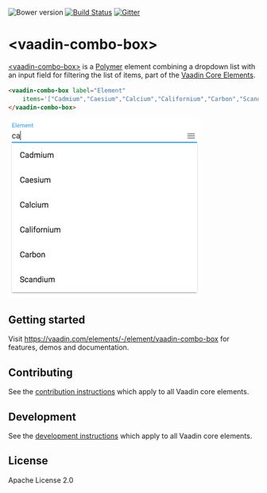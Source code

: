 ![Bower version](https://img.shields.io/bower/v/vaadin-combo-box.svg) [![Build Status](https://travis-ci.org/vaadin/vaadin-combo-box.svg?branch=master)](https://travis-ci.org/vaadin/vaadin-combo-box) [![Gitter](https://badges.gitter.im/Join%20Chat.svg)](https://gitter.im/vaadin/vaadin-core-elements?utm_source=badge&utm_medium=badge&utm_campaign=pr-badge)

# &lt;vaadin-combo-box&gt;

[&lt;vaadin-combo-box&gt;](https://vaadin.com/elements/-/element/vaadin-combo-box) is a [Polymer](http://polymer-project.org) element combining a dropdown list with an input field for filtering the list of items, part of the [Vaadin Core Elements](https://vaadin.com/elements).

<!---
```
<custom-element-demo>
  <template>
    <script src="../webcomponentsjs/webcomponents-lite.js"></script>
    <link rel="import" href="vaadin-combo-box.html">
    <div style="height: 300px; width: 400px; padding: 3px 10px;">
      <next-code-block></next-code-block>
    </div>
  </template>
</custom-element-demo>
```
-->
```html
<vaadin-combo-box label="Element"
    items='["Cadmium","Caesium","Calcium","Californium","Carbon","Scandium"]'>
</vaadin-combo-box>
```

[<img src="https://raw.githubusercontent.com/vaadin/vaadin-combo-box/master/docs/img/vaadin-combo-box-overview.png" width="387" alt="Screenshot of vaadin-combo-box" />](https://vaadin.com/elements/-/element/vaadin-combo-box)

## Getting started

Visit https://vaadin.com/elements/-/element/vaadin-combo-box for features, demos and documentation.

## Contributing

See the [contribution instructions](https://github.com/vaadin/vaadin-core-elements#contributing) which apply to all Vaadin core elements.

## Development

See the [development instructions](https://github.com/vaadin/vaadin-core-elements#development) which apply to all Vaadin core elements.

## License

Apache License 2.0
